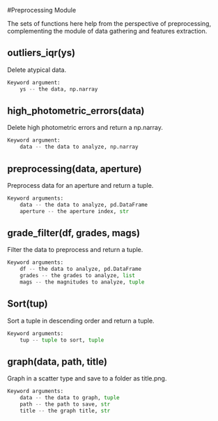 #Preprocessing Module

The sets of functions here help from the perspective of preprocessing, complementing the module of data gathering and features extraction.

## outliers_iqr(ys)

Delete atypical data.
```python
Keyword argument:
    ys -- the data, np.narray
```

## high_photometric_errors(data)

Delete high photometric errors and return a np.narray.
```python
Keyword argument:
    data -- the data to analyze, np.narray
```

## preprocessing(data, aperture)

Preprocess data for an aperture and return a tuple.
```python
Keyword arguments:
    data -- the data to analyze, pd.DataFrame
    aperture -- the aperture index, str
```

## grade_filter(df, grades, mags)

Filter the data to preprocess and return a tuple.
```python
Keyword arguments:
    df -- the data to analyze, pd.DataFrame
    grades -- the grades to analyze, list
    mags -- the magnitudes to analyze, tuple
```

## Sort(tup)

Sort a tuple in descending order and return a tuple.
```python
Keyword arguments:
    tup -- tuple to sort, tuple
```
        
## graph(data, path, title)

Graph in a scatter type and save to a folder as title.png.
```python
Keyword arguments:
    data -- the data to graph, tuple
    path -- the path to save, str
    title -- the graph title, str
```